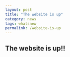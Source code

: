 ```yaml
---
layout: post
title: "The website is up"
category: news
tags: whatsnew
permalink: /website-is-up
---
```

## The website is up!!
